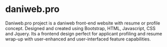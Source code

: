# daniweb.pro
Daniweb.pro project is a daniweb front-end website with resume or profile concept. Designed and created using Bootstrap, HTML, Javascript, CSS and Jquery. Its a frontend design perfect for applicant profiling and resume wrap-up with user-enhanced and user-interfaced feature capabilities.
